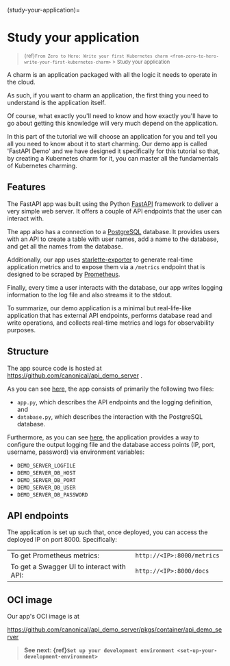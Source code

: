 (study-your-application)=
# Study your application

> <small> {ref}`From Zero to Hero: Write your first Kubernetes charm <from-zero-to-hero-write-your-first-kubernetes-charm>` > Study your application </small>

A charm is an application packaged with all the logic it needs to operate in the cloud. 

As such, if you want to charm an application, the first thing you need to understand is the application itself.

Of course, what exactly you'll need to know and how exactly you'll have to go about getting this knowledge will very much depend on the application.

In this part of the tutorial we will choose an application for you and tell you all you need to know about it to start charming. Our demo app is called  'FastAPI Demo' and we have designed it specifically for this tutorial so that, by creating a Kubernetes charm for it, you can master all the fundamentals of Kubernetes charming.


<!--
This tutorial will introduce you to writing a Kubernetes charm with the Juju SDK. You will go through the process of charming the web application.
What does charming and Charmed Operator mean? Charmed Operator means all of the domain knowledge and expertise about an application distilled in clean and maintainable Python code.
Application that we use in current tutorial is based on Python FastAPI framework, utilizes PostgreSQL database and has Prometheus metrics scrape target. Once it is charmed, we will integrate our charm with existing PostgreSQL charm and Canonical Observability Stack (COS) bundle for monitoring purpose.

Before you start charming, it is essential to understand the application that you would like to charm. In this chapter of the tutorial we will thus familiarise ourselves with our demo app.

-->



## Features

The FastAPI app was built using the Python [FastAPI](https://fastapi.tiangolo.com/) framework to deliver a very simple web server. It offers a couple of API endpoints that the user can interact with.

The app also has a connection to a  [PostgreSQL](https://www.postgresql.org/) database. It provides users with an API to create a table with user names, add a name to the database, and get all the names from the database.

Additionally, our app uses [starlette-exporter](https://pypi.org/project/starlette-exporter/) to generate real-time application metrics and to expose them via a `/metrics` endpoint that is designed to be scraped by [Prometheus](https://prometheus.io/).

Finally, every time a user interacts with the database, our app writes logging information to the log file and also streams it to the stdout. 

To summarize, our demo application is a minimal but real-life-like application that has external API endpoints, performs database read and write operations, and collects real-time metrics and logs for observability purposes.


## Structure

The app source code is hosted at https://github.com/canonical/api_demo_server .

As you can see [here](https://github.com/canonical/api_demo_server/tree/master/api_demo_server), the app consists of primarily the following two files: 

- `app.py`, which describes the API endpoints and the logging definition, and 
- `database.py`, which describes the interaction with the PostgreSQL database. 

Furthermore, as you can see [here](https://github.com/canonical/api_demo_server/tree/master?tab=readme-ov-file#configuration-via-environment-variables), the application provides a way to configure the output logging file and the database access points (IP, port, username, password) via environment variables: 

- `DEMO_SERVER_LOGFILE`
- `DEMO_SERVER_DB_HOST`
- `DEMO_SERVER_DB_PORT`
- `DEMO_SERVER_DB_USER`
- `DEMO_SERVER_DB_PASSWORD`


## API endpoints

The application is set up such that, once deployed, you can access the deployed IP on port 8000. Specifically:
 

|||
|-|-|
| To get Prometheus metrics: | `http://<IP>:8000/metrics` |
| To get a Swagger UI to interact with API: |`http://<IP>:8000/docs`|

<!--
`http://<IP>:8000/metrics` - to get Prometheus metrics  
`http://<IP>:8000/docs` - to get a Swagger UI to interact with API
-->

## OCI image

Our app's OCI image is at 

https://github.com/canonical/api_demo_server/pkgs/container/api_demo_server  

<!--
If you want to proceed with your own copy of an image please proceed with the following instruction.

Since charm framework operates around OCI images we need to build and publish our image.

You can inspect `Dockerfile` in the root of the app directory. We will build our image using docker on top of ubuntu:22.04 base. Later push it to GitHub container registry (ghcr).

```
# Log in using environment variables for GitHub username and API token
docker login ghcr.io --username $gh_user --password=$ghcr_token

# Build image, execute from the directory with `Dockerfile`
docker build -t api_demo_server .

# tag an image with ghcr tag and version. 
# Specify your username and repo name where to push
docker tag api_demo_server ghcr.io/beliaev-maksim/api_demo_server:1.0.0

# now push your image to web host
docker push ghcr.io/beliaev-maksim/api_demo_server:1.0.0

```
-->


> **See next: {ref}`Set up your development environment <set-up-your-development-environment>`**


